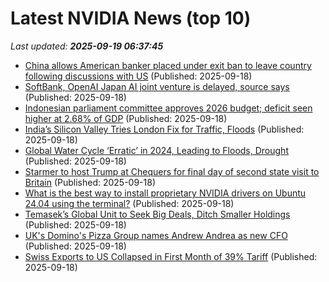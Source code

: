 # Latest NVIDIA News (top 10)
_Last updated: **2025-09-19 06:37:45**_

- [China allows American banker placed under exit ban to leave country following discussions with US](https://biztoc.com/x/13e532dcfdb68776) (Published: 2025-09-18)
- [SoftBank, OpenAI Japan AI joint venture is delayed, source says](https://biztoc.com/x/468cfdd179aa1ea7) (Published: 2025-09-18)
- [Indonesian parliament committee approves 2026 budget; deficit seen higher at 2.68% of GDP](https://biztoc.com/x/0d422d7a90128de5) (Published: 2025-09-18)
- [India’s Silicon Valley Tries London Fix for Traffic, Floods](https://biztoc.com/x/9d6b1bdde9a2da52) (Published: 2025-09-18)
- [Global Water Cycle ‘Erratic’ in 2024, Leading to Floods, Drought](https://biztoc.com/x/c25a212747611cf8) (Published: 2025-09-18)
- [Starmer to host Trump at Chequers for final day of second state visit to Britain](https://www.thejournal.ie/starmer-to-host-trump-at-chequers-for-final-day-of-second-state-visit-to-britain-6819841-Sep2025/) (Published: 2025-09-18)
- [What is the best way to install proprietary NVIDIA drivers on Ubuntu 24.04 using the terminal?](https://askubuntu.com/questions/1556238/what-is-the-best-way-to-install-proprietary-nvidia-drivers-on-ubuntu-24-04-using) (Published: 2025-09-18)
- [Temasek’s Global Unit to Seek Big Deals, Ditch Smaller Holdings](https://biztoc.com/x/88f2c11a17c9791d) (Published: 2025-09-18)
- [UK's Domino's Pizza Group names Andrew Andrea as new CFO](https://biztoc.com/x/e803205a24429b55) (Published: 2025-09-18)
- [Swiss Exports to US Collapsed in First Month of 39% Tariff](https://biztoc.com/x/f412c84493afb77c) (Published: 2025-09-18)
